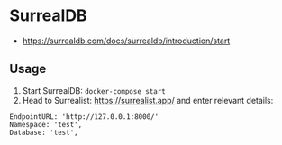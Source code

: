 # SurrealDB

- https://surrealdb.com/docs/surrealdb/introduction/start

## Usage

1. Start SurrealDB: `docker-compose start`
2. Head to Surrealist: https://surrealist.app/ and enter relevant details:
```
EndpointURL: 'http://127.0.0.1:8000/'
Namespace: 'test',
Database: 'test',
```
